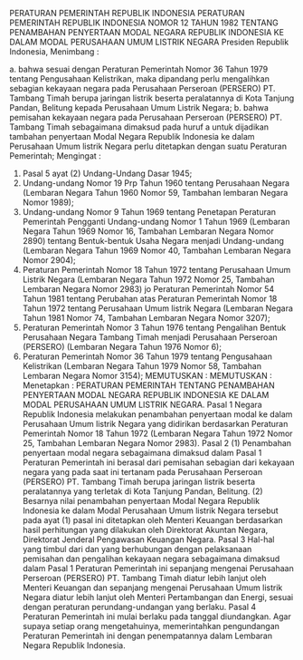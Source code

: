  PERATURAN PEMERINTAH REPUBLIK INDONESIA PERATURAN PEMERINTAH REPUBLIK INDONESIA NOMOR 12 TAHUN 1982 TENTANG PENAMBAHAN PENYERTAAN MODAL NEGARA REPUBLIK INDONESIA KE DALAM MODAL PERUSAHAAN UMUM LISTRIK NEGARA Presiden Republik Indonesia,
Menimbang :

a. bahwa sesuai dengan Peraturan Pemerintah Nomor 36 Tahun 1979 tentang Pengusahaan Kelistrikan, maka dipandang perlu mengalihkan sebagian kekayaan negara pada Perusahaan Perseroan (PERSERO) PT. Tambang Timah berupa jaringan listrik beserta peralatannya di Kota Tanjung Pandan, Belitung kepada Perusahaan Umum Listrik Negara;
b. bahwa pemisahan kekayaan negara pada Perusahaan Perseroan (PERSERO) PT. Tambang Timah sebagaimana dimaksud pada huruf a untuk dijadikan tambahan penyertaan Modal Negara Republik Indonesia ke dalam Perusahaan Umum listrik Negara perlu ditetapkan dengan suatu Peraturan Pemerintah;
Mengingat :

1. Pasal 5 ayat (2) Undang-Undang Dasar 1945;
2. Undang-undang Nomor 19 Prp Tahun 1960 tentang Perusahaan Negara (Lembaran Negara Tahun 1960 Nomor 59, Tambahan lembaran Negara Nomor 1989);
3. Undang-undang Nomor 9 Tahun 1969 tentang Penetapan Peraturan Pemerintah Pengganti Undang-undang Nomor 1 Tahun 1969 (Lembaran Negara Tahun 1969 Nomor 16, Tambahan Lembaran Negara Nomor 2890) tentang Bentuk-bentuk Usaha Negara menjadi Undang-undang (Lembaran Negara Tahun 1969 Nomor 40, Tambahan Lembaran Negara Nomor 2904);
4. Peraturan Pemerintah Nomor 18 Tahun 1972 tentang Perusahaan Umum Listrik Negara (Lembaran Negara Tahun 1972 Nomor 25, Tambahan Lembaran Negara Nomor 2983) jo Peraturan Pemerintah Nomor 54 Tahun 1981 tentang Perubahan atas Peraturan Pemerintah Nomor 18 Tahun 1972 tentang Perusahaan Umum listrik Negara (Lembaran Negara Tahun 1981 Nomor 74, Tambahan Lembaran Negara Nomor 3207);
5. Peraturan Pemerintah Nomor 3 Tahun 1976 tentang Pengalihan Bentuk Perusahaan Negara Tambang Timah menjadi Perusahaan Perseroan (PERSERO) (Lembaran Negara Tahun 1976 Nomor 6);
6. Peraturan Pemerintah Nomor 36 Tahun 1979 tentang Pengusahaan Kelistrikan (Lembaran Negara Tahun 1979 Nomor 58, Tambahan Lembaran Negara Nomor 3154);
MEMUTUSKAN :
MEMUTUSKAN :
 Menetapkan : PERATURAN PEMERINTAH TENTANG PENAMBAHAN PENYERTAAN MODAL NEGARA REPUBLIK INDONESIA KE DALAM MODAL PERUSAHAAN UMUM LISTRIK NEGARA.
Pasal 1
Negara Republik Indonesia melakukan penambahan penyertaan modal ke dalam Perusahaan Umum listrik Negara yang didirikan berdasarkan Peraturan Pemerintah Nomor 18 Tahun 1972 (Lembaran Negara Tahun 1972 Nomor 25, Tambahan Lembaran Negara Nomor 2983).
Pasal 2
(1) Penambahan penyertaan modal negara sebagaimana dimaksud dalam Pasal 1 Peraturan Pemerintah ini berasal dari pemisahan sebagian dari kekayaan negara yang pada saat ini tertanam pada Perusahaan Perseroan (PERSERO) PT. Tambang Timah berupa jaringan listrik beserta peralatannya yang terletak di Kota Tanjung Pandan, Belitung.
(2) Besarnya nilai penambahan penyertaan Modal Negara Republik Indonesia ke dalam Modal Perusahaan Umum listrik Negara tersebut pada ayat (1) pasal ini ditetapkan oleh Menteri Keuangan berdasarkan hasil perhitungan yang dilakukan oleh Direktorat Akuntan Negara, Direktorat Jenderal Pengawasan Keuangan Negara.
Pasal 3
Hal-hal yang timbul dari dan yang berhubungan dengan pelaksanaan pemisahan dan pengalihan kekayaan negara sebagaimana dimaksud dalam Pasal 1 Peraturan Pemerintah ini sepanjang mengenai Perusahaan Perseroan (PERSERO) PT. Tambang Timah diatur lebih lanjut oleh Menteri Keuangan dan sepanjang mengenai Perusahaan Umum listrik Negara diatur lebih lanjut oleh Menteri Pertambangan dan Energi, sesuai dengan peraturan perundang-undangan yang berlaku.
Pasal 4
Peraturan Pemerintah ini mulai berlaku pada tanggal diundangkan. Agar supaya setiap orang mengetahuinya, memerintahkan pengundangan Peraturan Pemerintah ini dengan penempatannya dalam Lembaran Negara Republik Indonesia.